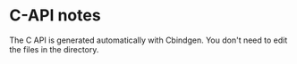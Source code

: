 # C-API notes

The C API is generated automatically with Cbindgen. You don't need to edit the files in the directory.